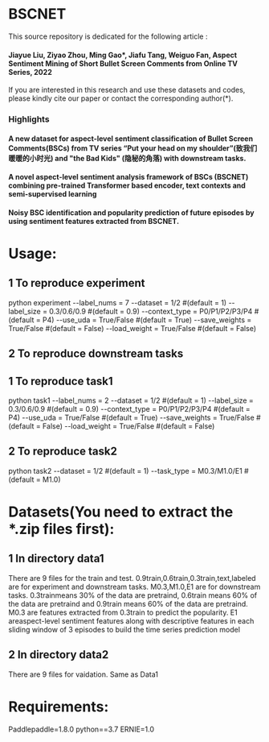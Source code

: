 # BSCNET
This source repository is dedicated for the following article : 
#### Jiayue Liu, Ziyao Zhou, Ming Gao*, Jiafu Tang, Weiguo Fan, Aspect Sentiment Mining of Short Bullet Screen Comments from Online TV Series, 2022 
If you are interested in this research and use these datasets and codes, please kindly cite our paper or contact the corresponding author(*).

### Highlights
#### A new dataset for aspect-level sentiment classification of  Bullet Screen Comments(BSCs) from TV series “Put your head on my shoulder”(致我们暖暖的小时光) and "the Bad Kids" (隐秘的角落) with downstream tasks.
#### A novel aspect-level sentiment analysis framework of BSCs (BSCNET) combining pre-trained Transformer based encoder, text contexts and semi-supervised learning 
#### Noisy BSC identification and popularity prediction of future episodes by using sentiment features extracted from BSCNET.

# Usage:
## 1 To reproduce experiment 
python experiment --label_nums = 7 --dataset =  1/2 #(default = 1) --label_size =  0.3/0.6/0.9 #(default = 0.9) --context_type =  P0/P1/P2/P3/P4 #(default = P4) --use_uda = True/False #(default = True) --save_weights = True/False #(default = False) --load_weight = True/False #(default = False)
## 2 To reproduce downstream tasks
## 1 To reproduce task1
python task1 --label_nums = 2 --dataset =  1/2 #(default = 1) --label_size =  0.3/0.6/0.9 #(default = 0.9) --context_type =  P0/P1/P2/P3/P4 #(default = P4) --use_uda = True/False #(default = True) --save_weights = True/False #(default = False) --load_weight = True/False #(default = False)
## 2 To reproduce task2
python task2 --dataset = 1/2 #(default = 1) --task_type =  M0.3/M1.0/E1 #(default = M1.0)

# Datasets(You need to extract the *.zip files first):
## 1 In directory data1
There are 9 files for the train and test.
0.9train,0.6train,0.3train,text,labeled are for experiment and downstream tasks.
M0.3,M1.0,E1 are for downstream tasks.
0.3trainmeans 30% of the data are pretraind, 0.6train means 60% of the data are pretraind and 0.9train means 60% of the data are pretraind.
M0.3 are features extracted from 0.3train to predict the popularity.
E1 areaspect-level sentiment features along with descriptive features in each sliding window of 3 episodes to build the time series prediction model

## 2 In directory data2
There are 9 files for vaidation. Same as Data1

# Requirements:
Paddlepaddle=1.8.0
python==3.7
ERNIE=1.0
